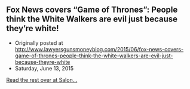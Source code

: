 ## Fox News covers “Game of Thrones”: People think the White Walkers are evil just because they’re white!

 * Originally posted at http://www.lawyersgunsmoneyblog.com/2015/06/fox-news-covers-game-of-thrones-people-think-the-white-walkers-are-evil-just-because-theyre-white
 * Saturday, June 13, 2015

[Read the rest over at Salon…](http://www.salon.com/2015/06/13/fox\_news\_covers\_game\_of\_thrones\_people\_think\_the\_white\_walkers\_are\_evil\_just\_because\_theyre\_white/)